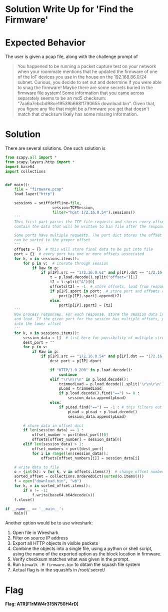 # Solution Write Up for 'Find the Firmware'
# Expected Behavior

The user is given a pcap file, along with the challenge prompt of
> You happened to be running a packet capture test on your network when your roommate mentions that he updated the firmware of one of the IoT devices you use in the house on the 192.168.86.0/24 subnet. Curious, you decide to set out and determine if you were able to snag the firmware! Maybe there are some secrets buried in the firmware file system! Some information that you came across separately seems to be an md5 checksum: "7aa6a7ebcbd98ce19539b668ff790655 download.bin". Given that, you figure any file that might be a firmware you get that doesn't match that checksum likely has some missing information.

# Solution

There are several solutions. One such solution is
```python:src/extraction.py
from scapy.all import *
from scapy.layers.http import *
import base64
import collections


def main():
    file = "firmware.pcap"
    load_layer("http")

    sessions = sniff(offline=file,
                     session=TCPSession,
                     filter="host 172.16.0.54").sessions()
    '''
    This first part parses the TCP file requests and stores every offset in a dict. The offset will
    contain the data that will be written to bin file after the responses are processed"

    Some ports have multiple requests. The port dict stores the offset numbers for each port so that data
    can be sorted to the proper offset
    '''
    offsets = {}  # this will store final data to be put into file
    port = {}  # every port has one or more offsets associated
    for k, v in sessions.items():
        for p in v:  # iterate through session
            if Raw in p:
                if p[IP].src == "172.16.0.62" and p[IP].dst == "172.16.0.54":
                    t = p.load.decode().split("offset=")[1]
                    t2 = t.split("&")[0]
                    offsets[t2] = -1  # store offsets, load from responses will be placed here later
                    if p[IP].sport in port:  # store port and offsets associated with ports
                        port[p[IP].sport].append(t2)
                    else:
                        port[p[IP].sport] = [t2]
    '''
    Now process responses. For each response, store the session data in a dict, containing the seq number
    and load. If the given port for the session has multiple offsets, place the data for the lower sequence number
    into the lower offset
    '''
    for k, v in sessions.items():
        session_data = []  # list here for possibility of multiple streams of data in one session
        dest_port = ""
        for p in v:
            if Raw in p:
                if p[IP].src == "172.16.0.54" and p[IP].dst == "172.16.0.62":
                    dest_port = p[IP].dport

                    if "HTTP/1.0 200" in p.load.decode():
                        continue
                    elif "\r\n\r\n" in p.load.decode():
                        trimmedLoad = p.load.decode().split('\r\n\r\n')[1]
                        pLoad = trimmedLoad
                        if p.load.decode().find("==") >= 0 :
                            session_data.append(pLoad)
                    else:
                        if pLoad.find("==") == -1 : # this filters out tcp packets that are out of order
                            pLoad = pLoad + p.load.decode()
                            session_data.append(pLoad)

        # store data in offset dict
        if len(session_data) == 1 :
            offset_number = port[dest_port][0]
            offsets[offset_number] = session_data[0]
        elif len(session_data) > 1:
            offset_numbers = port[dest_port]
            for i in range(len(session_data)):
                offsets[offset_numbers[i]] = session_data[i]

    # write data to file
    o = {int(k): v for k, v in offsets.items()}  # change offset numbers to ints
    sorted_offset = collections.OrderedDict(sorted(o.items()))
    f = open("download.bin", "wb")
    for k, v in sorted_offset.items():
        if v != -1:
            f.write(base64.b64decode(v))
    f.close()

if __name__ == '__main__':
    main()
```

Another option would be to use wireshark:

1. Open file in Wireshark
2. Filter on source IP address
3. Export all HTTP objects in visible packets
4. Combine the objects into a single file, using a python or shell script, using the name of the exported option as the block location in firmware.
5. Verify checksum matches what was given in the prompt.
6. Run `binwalk -M firmware.bin` to obtain the squash file system
7. Actual flag is in the squashfs in /root/.secret/

# Flag
[//]: <> (Add the flag below)
**Flag: ATR[F1rMW4r315N750H4rD]**
